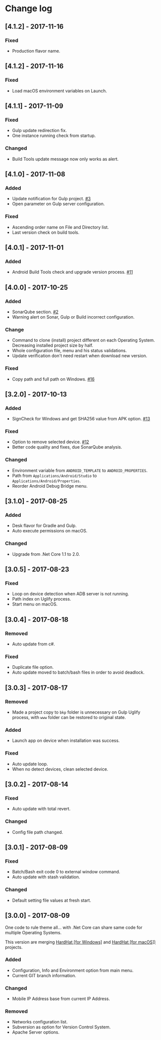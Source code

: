 # Change log

<!-- http://keepachangelog.com/en/0.3.0/ 
Added       for new features.
Changed     for changes in existing functionality.
Deprecated  for once-stable features removed in upcoming releases.
Removed     for deprecated features removed in this release.
Fixed       for any bug fixes.
Security    to invite users to upgrade in case of vulnerabilities.
-->

## [4.1.2] - 2017-11-16

### Fixed

* Production flavor name.

## [4.1.2] - 2017-11-16

### Fixed

* Load macOS environment variables on Launch.

## [4.1.1] - 2017-11-09

### Fixed

* Gulp update redirection fix.
* One instance running check from startup.

### Changed

* Build Tools update message now only works as alert.

## [4.1.0] - 2017-11-08

### Added

* Update notification for Gulp project. [\#3](https://github.com/equiman/hardhat/issues/3)
* Open parameter on Gulp server configuration.

### Fixed

* Ascending order name on File and Directory list.
* Last version check on build tools.

## [4.0.1] - 2017-11-01

### Added

* Android Build Tools check and upgrade version process. [\#11](https://github.com/equiman/hardhat/issues/11)

## [4.0.0] - 2017-10-25

### Added

* SonarQube section. [\#2](https://github.com/equiman/hardhat/issues/2)
* Warning alert on Sonar, Gulp or Build incorrect configuration.

### Change

* Command to clone (install) project different on each Operating System. Decreasing installed project size by half.
* Whole configuration file, menu and his status validations.
* Update verification don't need restart when download new version.

### Fixed

* Copy path and full path on Windows. [\#16](https://github.com/equiman/hardhat/issues/16)

## [3.2.0] - 2017-10-13

### Added

* SignCheck for Windows and get SHA256 value from APK option. [\#13](https://github.com/equiman/hardhat/issues/13)

### Fixed

* Option to remove selected device. [\#12](https://github.com/equiman/hardhat/issues/12)
* Better code quality and fixes, due SonarQube analysis.

### Changed

* Environment variable from `ANDROID_TEMPLATE` to `ANDROID_PROPERTIES`.
* Path from `Applications/Android/Studio` to `Applications/Android/Properties`.
* Reorder Android Debug Bridge menu.

## [3.1.0] - 2017-08-25

### Added

* Desk flavor for Gradle and Gulp.
* Auto execute permissions on macOS.

### Changed

* Upgrade from .Net Core 1.1 to 2.0.

## [3.0.5] - 2017-08-23

### Fixed

* Loop on device detection when ADB server is not running.
* Path index on Uglify process.
* Start menu on macOS.

## [3.0.4] - 2017-08-18

### Removed

* Auto update from c#.

### Fixed

* Duplicate file option.
* Auto update moved to batch/bash files in order to avoid deadlock.

## [3.0.3] - 2017-08-17

### Removed

* Made a project copy to `bkp` folder is unnecessary on Gulp Uglify process, with `www` folder can be restored to original state.

### Added

* Launch app on device when installation was success.

### Fixed

* Auto update loop.
* When no detect devices, clean selected device.

## [3.0.2] - 2017-08-14

### Fixed

* Auto update with total revert.

### Changed

* Config file path changed.

## [3.0.1] - 2017-08-09

### Fixed

* Batch/Bash exit code 0 to external window command.
* Auto update with stash validation.

### Changed

* Default setting file values at fresh start.

## [3.0.0] - 2017-08-09

One code to rule theme all... with .Net Core can share same code for multiple Operating Systems.

This version are merging [HardHat [for Windows]](https://github.com/equiman/hardhatwin/) and [HardHat [for macOS])](https://github.com/equiman/hardhatwin/) projects.

### Added

* Configuration, Info and Environment option from main menu.
* Current GIT branch information.

### Changed

* Mobile IP Address base from current IP Address.

### Removed

* Networks configuration list.
* Subversion as option for Version Control System.
* Apache Server options.
